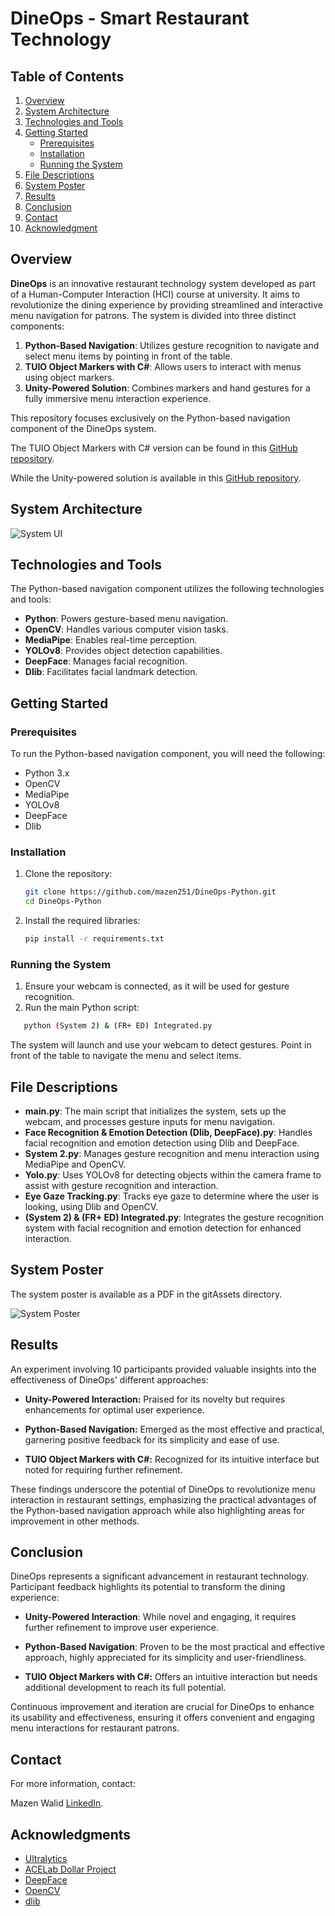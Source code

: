
# DineOps - Smart Restaurant Technology

## Table of Contents
1. [Overview](#overview)
2. [System Architecture](#system-architecture)
3. [Technologies and Tools](#technologies-and-tools)
4. [Getting Started](#getting-started)
   - [Prerequisites](#prerequisites)
   - [Installation](#installation)
   - [Running the System](#running-the-system)
5. [File Descriptions](#file-descriptions)
6. [System Poster](#system-poster)
7. [Results](#results)
8. [Conclusion](#conclusion)
9. [Contact](#contact)
10. [Acknowledgment](#acknowledgment)

## Overview

**DineOps** is an innovative restaurant technology system developed as part of a Human-Computer Interaction (HCI) course at university. It aims to revolutionize the dining experience by providing streamlined and interactive menu navigation for patrons. The system is divided into three distinct components:

1. **Python-Based Navigation**: Utilizes gesture recognition to navigate and select menu items by pointing in front of the table.
2. **TUIO Object Markers with C#**: Allows users to interact with menus using object markers.
3. **Unity-Powered Solution**: Combines markers and hand gestures for a fully immersive menu interaction experience.

This repository focuses exclusively on the Python-based navigation component of the DineOps system. 

The TUIO Object Markers with C# version can be found in this [GitHub repository]().

While the Unity-powered solution is available in this [GitHub repository]().

## System Architecture

![System UI](gitAssets/DineOps.png)

## Technologies and Tools

The Python-based navigation component utilizes the following technologies and tools:

- **Python**: Powers gesture-based menu navigation.
- **OpenCV**: Handles various computer vision tasks.
- **MediaPipe**: Enables real-time perception.
- **YOLOv8**: Provides object detection capabilities.
- **DeepFace**: Manages facial recognition.
- **Dlib**: Facilitates facial landmark detection.

## Getting Started

### Prerequisites

To run the Python-based navigation component, you will need the following:

- Python 3.x
- OpenCV
- MediaPipe
- YOLOv8
- DeepFace
- Dlib

### Installation

1. Clone the repository:
   ```bash
   git clone https://github.com/mazen251/DineOps-Python.git
   cd DineOps-Python
   ```

2. Install the required libraries:
   ```bash
   pip install -r requirements.txt
   ```

### Running the System

1. Ensure your webcam is connected, as it will be used for gesture recognition.
2. Run the main Python script:
```bash
   python (System 2) & (FR+ ED) Integrated.py
```

The system will launch and use your webcam to detect gestures. Point in front of the table to navigate the menu and select items.

## File Descriptions

- **main.py**: The main script that initializes the system, sets up the webcam, and processes gesture inputs for menu navigation.
- **Face Recognition & Emotion Detection (Dlib, DeepFace).py**: Handles facial recognition and emotion detection using Dlib and DeepFace.
- **System 2.py**: Manages gesture recognition and menu interaction using MediaPipe and OpenCV.
- **Yolo.py**: Uses YOLOv8 for detecting objects within the camera frame to assist with gesture recognition and interaction.
- **Eye Gaze Tracking.py**: Tracks eye gaze to determine where the user is looking, using Dlib and OpenCV.
- **(System 2) & (FR+ ED) Integrated.py**: Integrates the gesture recognition system with facial recognition and emotion detection for enhanced interaction.

## System Poster

The system poster is available as a PDF in the gitAssets directory.

![System Poster](gitAssets/poster.png)

## Results

An experiment involving 10 participants provided valuable insights into the effectiveness of DineOps' different approaches:

- **Unity-Powered Interaction:** Praised for its novelty but requires enhancements for optimal user experience.

- **Python-Based Navigation:** Emerged as the most effective and practical, garnering positive feedback for its simplicity and ease of use.

- **TUIO Object Markers with C#:** Recognized for its intuitive interface but noted for requiring further refinement.

These findings underscore the potential of DineOps to revolutionize menu interaction in restaurant settings, emphasizing the practical advantages of the Python-based navigation approach while also highlighting areas for improvement in other methods.

## Conclusion

DineOps represents a significant advancement in restaurant technology. Participant feedback highlights its potential to transform the dining experience:

- **Unity-Powered Interaction**: While novel and engaging, it requires further refinement to improve user experience.

- **Python-Based Navigation**: Proven to be the most practical and effective approach, highly appreciated for its simplicity and user-friendliness.

- **TUIO Object Markers with C#:** Offers an intuitive interaction but needs additional development to reach its full potential.

Continuous improvement and iteration are crucial for DineOps to enhance its usability and effectiveness, ensuring it offers convenient and engaging menu interactions for restaurant patrons.

## Contact

For more information, contact:

Mazen Walid [LinkedIn](https://www.linkedin.com/in/mazen-walid-225582208/).

## Acknowledgments

- [Ultralytics](https://github.com/ultralytics/ultralytics)
- [ACELab Dollar Project](https://depts.washington.edu/acelab/proj/dollar/index.html)
- [DeepFace](https://viso.ai/computer-vision/deepface/)
- [OpenCV](https://opencv.org/)
- [dlib](http://dlib.net/)